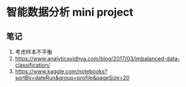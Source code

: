 # 智能数据分析 mini project

## 笔记
1. 考虑样本不平衡
2. https://www.analyticsvidhya.com/blog/2017/03/imbalanced-data-classification/
3. https://www.kaggle.com/notebooks?sortBy=dateRun&group=profile&pageSize=20
